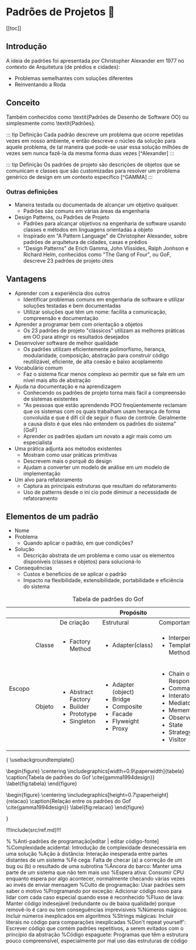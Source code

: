# Padrões de Projetos 🚧

[[toc]]

## Introdução

A ideia de padrões foi apresentada por Christopher Alexander em 1977 no contexto de Arquitetura (de prédios e cidades):

- Problemas semelhantes com soluções diferentes
- Reinventando a Roda



## Conceito

Também conhecidos como \textit{Padrões de Desenho de Software OO} ou simplesmente como \textit{Padrões}.

::: tip Definição
Cada padrão descreve um problema que ocorre repetidas vezes em nosso ambiente, e então descreve o núcleo da solução para aquele problema, de tal maneira que pode-se usar essa solução milhões de vezes sem nunca fazê-la da mesma forma duas vezes [^Alexander]
:::


::: tip Definição
Os padrões de projeto são descrições de objetos que se comunicam e classes que são customizadas para resolver um problema genérico de design em um contexto específico [^GAMMA]
:::


### Outras definições

- Maneira testada ou documentada de alcançar um objetivo qualquer.
  - Padrões são comuns em várias áreas da engenharia
- Design Patterns, ou Padrões de Projeto
  - Padrões para alcançar objetivos na engenharia de software usando classes e métodos em linguagens orientadas a objeto
  - Inspirado em "A Pattern Language" de Christopher Alexander, sobre padrões de arquitetura de cidades, casas e prédios
  - "Design Patterns" de Erich Gamma, John Vlissides, Ralph Jonhson e Richard Helm, conhecidos como "The Gang of 	Four", ou GoF, descreve 23 padrões de projeto úteis

## Vantagens

- Aprender com a experiência dos outros
  - Identificar problemas comuns em engenharia de software e utilizar soluções testadas e bem documentadas
  - Utilizar soluções que têm um nome: facilita a comunicação, compreensão e documentação
- Aprender a programar bem com orientação a objetos
  - Os 23 padrões de projeto "clássicos" utilizam as melhores práticas em OO para atingir os resultados desejados
- Desenvolver software de melhor qualidade
  - Os padrões utilizam eficientemente polimorfismo, herança, modularidade, composição, abstração para construir código reutilizável, eficiente, de alta coesão e baixo acoplamento
- Vocabulário comum
  - Faz o sistema ficar menos complexo ao permitir que se fale em um nível mais alto de abstração
- Ajuda na documentação e na aprendizagem
  - Conhecendo os padrões de projeto torna mais fácil a compreensão de sistemas existentes
  - "As pessoas que estão aprendendo POO freqüentemente reclamam que os sistemas com os quais trabalham usam herança de forma convoluida e que é difí cil de seguir o fluxo de controle. Geralmente a causa disto é que eles não entendem os padrões do sistema" [GoF]
  - Aprender os padrões ajudam um novato a agir mais como um especialista
- Uma prática adjunta aos métodos existentes
  - Mostram como usar práticas primitivas
  - Descrevem mais o porquê do design
  - Ajudam a converter um modelo de análise em um modelo de implementação
- Um alvo para refatoramento
  - Captura as principais estruturas que resultam do refatoramento
  - Uso de patterns desde o iní cio pode diminuir a necessidade de refatoramento			

## Elementos de um padrão

- Nome
- Problema
  - Quando aplicar o padrão, em que condições?
- Solução
  - Descrição abstrata de um problema e como usar os elementos disponíveis (classes e objetos) para solucioná-lo
- Consequências
  - Custos e benefícios de se aplicar o padrão
  - Impacto na flexibilidade, extensibilidade, portabilidade e eficiência do sistema

<table>
<caption>Tabela de padrões do Gof </caption>
<thead>
  <tr>
    <th colspan="2"></th>
    <th colspan="3">Propósito</th>
  </tr>
</thead>
<tbody>
  <tr>
    <td colspan="2"></td>
    <td>De criação</td>
    <td>Estrutural</td>
    <td>Comportamental</td>
  </tr>
  <tr>
    <td rowspan="2">Escopo</td>
    <td>Classe</td>
    <td>
      <ul>
        <li>Factory Method</li>
      </ul>
    </td>
    <td>
        <ul>
            <li>Adapter(class)</li>
        </ul>
    </td>
    <td>
      <ul>
        <li>Interperter</li>
        <li>Template Method</li>
      </ul>
    </td>
  </tr>
  <tr>
    <td>Objeto</td>
    <td>
        <ul>
            <li>Abstract Factory</li>
            <li>Builder</li>
            <li>Prototype</li>
            <li>Singleton</li>
        </ul>
    </td>
    <td>
        <ul>
            <li>Adapter (object)</li>
            <li>Bridge</li>
            <li>Composite</li>
            <li>Facade</li>
            <li>Flyweight</li>
            <li>Proxy</li>
        </ul>
    </td>
    <td>
        <ul>
            <li>Chain of Responsibility</li>
            <li>Command</li>
            <li>Interator</li>
            <li>Mediator</li>
            <li>Memento</li>
            <li>Observer</li>
            <li>State</li>
            <li>Strategy</li>
            <li>Visitor</li>
        </ul>
    </td>
  </tr>
</tbody>
</table>
{
\usebackgroundtemplate{}

\begin{figure}
\centering
\includegraphics[width=0.9\paperwidth]{tabela}
\caption{Tabela de padrões do Gof \cite{gamma1994design}}
\label{fig:tabela}
\end{figure}
		

\begin{figure}
\centering
\includegraphics[height=0.7\paperheight]{relacao}
\caption{Relação entre os padrões do Gof \cite{gamma1994design}}
\label{fig:relacao}
\end{figure}
		

}

!!!include(src/ref.md)!!!


%
%Anti-padrões de programação[editar | editar código-fonte]
%Complexidade acidental: Introdução de complexidade desnecessária em uma solução
%Ação à distância: Interação inesperada entre partes distantes de um sistema
%Fé cega: Falta de checar (a) a correção de um bug ou (b) o resultado de uma subrotina
%Âncora do barco: Manter uma parte de um sistema que não tem mais uso
%Espera ativa: Consumir CPU enquanto espera por algo acontecer, normalmente checando várias vezes ao invés de enviar mensagem
%Culto de programação: Usar padrões sem saber o motivo
%Programando por exceção: Adicionar código novo para lidar com cada caso especial quando esse é reconhecido
%Fluxo de lava: Manter código indesejável (redundante ou de baixa qualidade) porque removê-lo é caro ou tem conseguências imprevisíveis
%Números mágicos: Incluir números inexplicados em algoritmos
%Strings mágicas: Incluir literais no código para comparações inexplicadas
%Don't repeat yourself': Escrever código que contém padrões repetitivos, a serem evitados com o princípio da abstração
%Código espaguete: Programas que têm a estrutura pouco compreensível, especialmente por mal uso das estruturas de código

